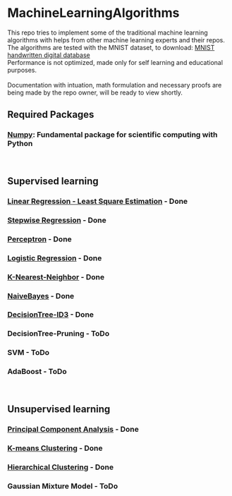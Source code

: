 # MachineLearningAlgorithms
This repo tries to implement some of the traditional machine learning algorithms with helps from other machine learning experts and their repos. <br />
The algorithms are tested with the MNIST dataset, to download: [MNIST handwritten digital database](http://yann.lecun.com/exdb/mnist/) <br />
Performance is not optimized, made only for self learning and educational purposes. <br />
<br />
Documentation with intuation, math formulation and necessary proofs are being made by the repo owner, will be ready to view shortly. <br />
## Required Packages
### [Numpy](https://numpy.org/): Fundamental package for scientific computing with Python <br />
<br />

## Supervised learning
### [Linear Regression - Least Square Estimation](https://github.com/ss892714028/MachineLearningAlgorithmsWithPython/blob/master/Core/LinearRegression.py) - Done
### [Stepwise Regression](https://htmlpreview.github.io/?https://github.com/ss892714028/MachineLearningAlgorithmsWithPython/blob/master/Core/Stepwise_regression/Stepwise_regression.html) - Done
### [Perceptron](https://github.com/ss892714028/MachineLearningAlgorithmsWithPython/blob/master/Core/Perceptron.py) - Done
### [Logistic Regression](https://github.com/ss892714028/MachineLearningAlgorithmsWithPython/blob/master/Core/LogisticRegression.py) - Done
### [K-Nearest-Neighbor](https://github.com/ss892714028/MachineLearningAlgorithmsWithPython/blob/master/Core/KNN.py) - Done
### [NaiveBayes](https://github.com/ss892714028/MachineLearningAlgorithmsWithPython/blob/master/Core/Naive_bayes.py) - Done
### [DecisionTree-ID3](https://github.com/ss892714028/MachineLearningAlgorithmsWithPython/blob/master/Core/DecisionTree.py) - Done
### DecisionTree-Pruning - ToDo
### SVM - ToDo
### AdaBoost - ToDo <br />
<br />

## Unsupervised learning
### [Principal Component Analysis](https://github.com/ss892714028/MachineLearningAlgorithmsWithPython/blob/master/Core/PCA.py) - Done
### [K-means Clustering](https://github.com/ss892714028/MachineLearningAlgorithmsWithPython/blob/master/Core/K-means.py) - Done
### [Hierarchical Clustering](https://github.com/ss892714028/MachineLearningAlgorithmsWithPython/blob/master/Core/HierarchicalClustering.py) - Done
### Gaussian Mixture Model - ToDo

